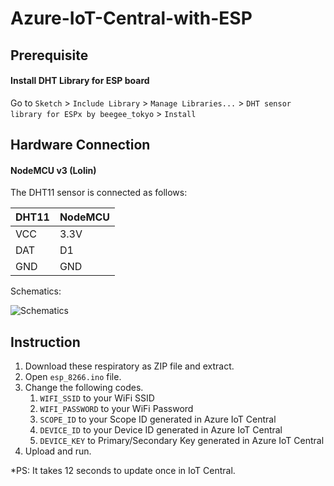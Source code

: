 # Azure-IoT-Central-with-ESP

## Prerequisite 
#### Install DHT Library for ESP board

Go to `Sketch` > `Include Library` > `Manage Libraries...` > `DHT sensor library for ESPx by beegee_tokyo` > `Install`

## Hardware Connection
#### NodeMCU v3 (Lolin)

The DHT11 sensor is connected as follows:

| DHT11 | NodeMCU | 
| --- | --- | 
| VCC | 3.3V | 
| DAT | D1 | 
| GND | GND | 

Schematics:

![Schematics](https://i.imgur.com/YXDC1eY.png "Schematics")

## Instruction
1. Download these respiratory as ZIP file and extract.
2. Open `esp_8266.ino` file.
3. Change the following codes.
   1. `WIFI_SSID` to your WiFi SSID
   2. `WIFI_PASSWORD` to your WiFi Password
   3. `SCOPE_ID` to your Scope ID generated in Azure IoT Central
   4. `DEVICE_ID` to your Device ID generated in Azure IoT Central
   5. `DEVICE_KEY` to Primary/Secondary Key generated in Azure IoT Central
4. Upload and run.

*PS: It takes 12 seconds to update once in IoT Central.

